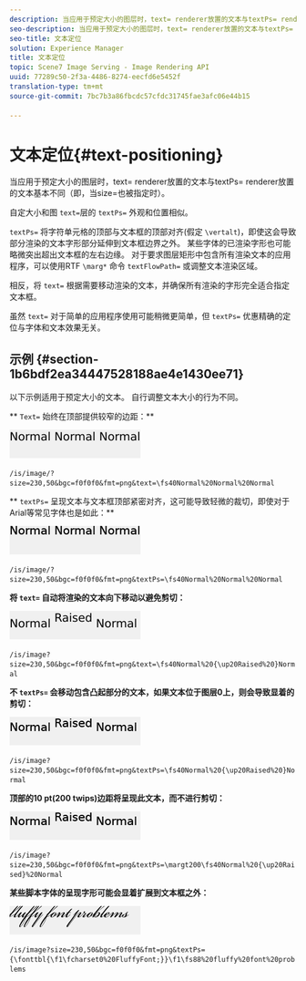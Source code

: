 ```yaml
---
description: 当应用于预定大小的图层时，text= renderer放置的文本与textPs= renderer放置的文本基本不同（即，当size=也被指定时）。
seo-description: 当应用于预定大小的图层时，text= renderer放置的文本与textPs= renderer放置的文本基本不同（即，当size=也被指定时）。
seo-title: 文本定位
solution: Experience Manager
title: 文本定位
topic: Scene7 Image Serving - Image Rendering API
uuid: 77289c50-2f3a-4486-8274-eecfd6e5452f
translation-type: tm+mt
source-git-commit: 7bc7b3a86fbcdc57cfdc31745fae3afc06e44b15

---
```



# 文本定位{#text-positioning}

当应用于预定大小的图层时，text= renderer放置的文本与textPs= renderer放置的文本基本不同（即，当size=也被指定时）。

自定大小和图 `text=`层的 `textPs=` 外观和位置相似。

`textPs=` 将字符单元格的顶部与文本框的顶部对齐(假定 `\vertalt`)，即使这会导致部分渲染的文本字形部分延伸到文本框边界之外。 某些字体的已渲染字形也可能略微突出超出文本框的左右边缘。 对于要求图层矩形中包含所有渲染文本的应用程序，可以使用RTF `\marg*` 命令 `textFlowPath=` 或调整文本渲染区域。

相反，将 `text=` 根据需要移动渲染的文本，并确保所有渲染的字形完全适合指定文本框。

虽然 `text=` 对于简单的应用程序使用可能稍微更简单，但 `textPs=` 优惠精确的定位与字体和文本效果无关。

## 示例 {#section-1b6bdf2ea34447528188ae4e1430ee71}

以下示例适用于预定大小的文本。 自行调整文本大小的行为不同。

** `Text=` 始终在顶部提供较窄的边距：**

![](assets/tp01.png)

`/is/image/?size=230,50&bgc=f0f0f0&fmt=png&text=\fs40Normal%20Normal%20Normal`

** `textPs=` 呈现文本与文本框顶部紧密对齐，这可能导致轻微的裁切，即使对于Arial等常见字体也是如此：**

![](assets/tp02.png)

`/is/image/?size=230,50&bgc=f0f0f0&fmt=png&textPs=\fs40Normal%20Normal%20Normal`

**将 `text=` 自动将渲染的文本向下移动以避免剪切：**

![](assets/tp03.png)

`/is/image?size=230,50&bgc=f0f0f0&fmt=png&text=\fs40Normal%20{\up20Raised%20}Normal`

**不 `textPs=` 会移动包含凸起部分的文本，如果文本位于图层0上，则会导致显着的剪切：**

![](assets/tp04.png)

`/is/image?size=230,50&bgc=f0f0f0&fmt=png&textPs=\fs40Normal%20{\up20Raised%20}Normal`

**顶部的10 pt(200 twips)边距将呈现此文本，而不进行剪切：**

![](assets/tp05.png)

`/is/image?size=230,50&bgc=f0f0f0&fmt=png&textPs=\margt200\fs40Normal%20{\up20Raised}%20Normal`

**某些脚本字体的呈现字形可能会显着扩展到文本框之外：**

![](assets/tp06.png)

`/is/image?size=230,50&bgc=f0f0f0&fmt=png&textPs={\fonttbl{\f1\fcharset0%20FluffyFont;}}\f1\fs88%20fluffy%20font%20problems`
